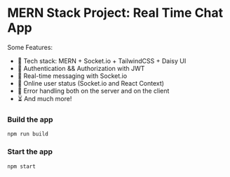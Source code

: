 # MERN Stack Project:  Real Time Chat App



Some Features:

-   🌟 Tech stack: MERN + Socket.io + TailwindCSS + Daisy UI
-   🎃 Authentication && Authorization with JWT
-   👾 Real-time messaging with Socket.io
-   🚀 Online user status (Socket.io and React Context)
-   🐞 Error handling both on the server and on the client
-   ⏳ And much more!


### Build the app

```shell
npm run build
```

### Start the app

```shell
npm start
```
